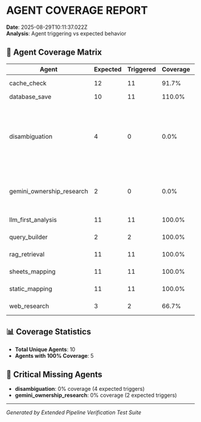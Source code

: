 # AGENT COVERAGE REPORT

**Date**: 2025-08-29T10:11:37.022Z  
**Analysis**: Agent triggering vs expected behavior

## 🤖 Agent Coverage Matrix

| Agent | Expected | Triggered | Coverage | Missing Tests |
|-------|----------|-----------|----------|---------------|
| cache_check | 12 | 11 | 91.7% | zzzcorp-nonexistent |
| database_save | 10 | 11 | 110.0% | None |
| disambiguation | 4 | 0 | 0.0% | nestle-tm-disambiguation, samsung-multi-division, jordan-toothpaste-non-nike, jordan-shoes-nike-confusion |
| gemini_ownership_research | 2 | 0 | 0.0% | jordan-toothpaste-non-nike, jordan-shoes-nike-confusion |
| llm_first_analysis | 11 | 11 | 100.0% | zzzcorp-nonexistent |
| query_builder | 2 | 2 | 100.0% | zzzcorp-nonexistent |
| rag_retrieval | 11 | 11 | 100.0% | zzzcorp-nonexistent |
| sheets_mapping | 11 | 11 | 100.0% | zzzcorp-nonexistent |
| static_mapping | 11 | 11 | 100.0% | zzzcorp-nonexistent |
| web_research | 3 | 2 | 66.7% | zzzcorp-nonexistent |

## 📊 Coverage Statistics

- **Total Unique Agents**: 10
- **Agents with 100% Coverage**: 5

## 🚨 Critical Missing Agents

- **disambiguation**: 0% coverage (4 expected triggers)
- **gemini_ownership_research**: 0% coverage (2 expected triggers)

---

*Generated by Extended Pipeline Verification Test Suite*
